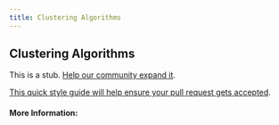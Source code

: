```yaml
---
title: Clustering Algorithms
---
```


## Clustering Algorithms

This is a stub. [Help our community expand it](https://github.com/freecodecamp/guides/tree/master/src/pages/articles/machine-learning/clustering-algorithms/index.md).

[This quick style guide will help ensure your pull request gets accepted](https://github.com/freeCodeCamp/guides/blob/master/README.md).

<!-- The article goes here, in GitHub-flavored Markdown. Feel free to add YouTube videos, images, and CodePen/JSBin embeds  -->

#### More Information:
<!-- Please add any articles you think might be helpful to read before writing the article -->


